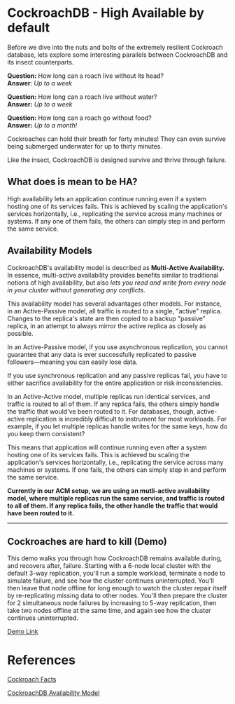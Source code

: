 # CockroachDB - High Available by default 
Before we dive into the nuts and bolts of the extremely resilient Cockroach database, lets explore some interesting parallels between CockroachDB and its insect counterparts.    

**Question:** How long can a roach live without its head?   
**Answer**: _Up to a week_

**Question:** How long can a roach live without water?  
**Answer:** _Up to a week_

**Question:** How long can a roach go without food?   
**Answer:** _Up to a month!_

Cockroaches can hold their breath for forty minutes! They can even survive being submerged underwater for up to thirty minutes.

Like the insect, CockroachDB is designed survive and thrive through failure. 

## What does is mean to be HA?
High availability lets an application continue running even if a system hosting one of its services fails. This is achieved by scaling the application's services horizontally, i.e., replicating the service across many machines or systems. If any one of them fails, the others can simply step in and perform the same service.

## Availability Models
CockroachDB's availability model is described as **Multi-Active Availability.** In essence, multi-active availability provides benefits similar to traditional notions of high availability, but also _lets you read and write from every node in your cluster without generating any conflicts_.
    
This availability model has several advantages other models. For instance, in an Active-Passive model, all traffic is routed to a single, "active" replica. Changes to the replica's state are then copied to a backup "passive" replica, in an attempt to always mirror the active replica as closely as possible.

In an Active-Passive model, if you use asynchronous replication, you cannot guarantee that any data is ever successfully replicated to passive followers––meaning you can easily lose data.

If you use synchronous replication and any passive replicas fail, you have to either sacrifice availability for the entire application or risk inconsistencies.

In an Active-Active model, multiple replicas run identical services, and traffic is routed to all of them. If any replica fails, the others simply handle the traffic that would've been routed to it. For databases, though, active-active replication is incredibly difficult to instrument for most workloads. For example, if you let multiple replicas handle writes for the same keys, how do you keep them consistent?

This means that application will continue running even after a system hosting one of its services fails. This is achieved bu scaling the application's services horizontally, i.e., replicating the service across many machines or systems. If one fails, the others can simply step in and perform the same service.

**Currently in our ACM setup, we are using an mutli-active availability model, where multiple replicas run the same service, and traffic is routed to all of them. If any replica fails, the other handle the traffic that would have been routed to it.**

---
## Cockroaches are hard to kill (Demo)
This demo walks you through how CockroachDB remains available during, and recovers after, failure. Starting with a 6-node local cluster with the default 3-way replication, you'll run a sample workload, terminate a node to simulate failure, and see how the cluster continues uninterrupted. You'll then leave that node offline for long enough to watch the cluster repair itself by re-replicating missing data to other nodes. You'll then prepare the cluster for 2 simultaneous node failures by increasing to 5-way replication, then take two nodes offline at the same time, and again see how the cluster continues uninterrupted.

[Demo Link](https://www.cockroachlabs.com/docs/v21.2/demo-fault-tolerance-and-recovery)


# References
[Cockroach Facts](https://www.pestworldforkids.org/pest-info/bug-articles-by-type/how-long-can-a-cockroach-live-without-its-head/#:~:text=So%2C%20how%20long%20can%20a,mouth%20or%20head%20to%20breathe.)  

[CockroachDB Availability Model](https://www.cockroachlabs.com/docs/v21.2/multi-active-availability.html) 
